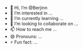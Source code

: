 - 👋 Hi, I’m @Berjinn
- 👀 I’m interested in ...
- 🌱 I’m currently learning ...
- 💞️ I’m looking to collaborate on ...
- 📫 How to reach me ...
- 😄 Pronouns: ...
- ⚡ Fun fact: ...

<!---
Berjinn/Berjinn is a ✨ special ✨ repository because its `README.md` (this file) appears on your GitHub profile.
You can click the Preview link to take a look at your changes.
--->
